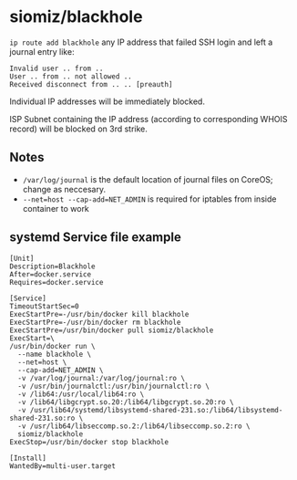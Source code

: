 # siomiz/blackhole

`ip route add blackhole` any IP address that failed SSH login and left a journal entry like:

    Invalid user .. from ..
    User .. from .. not allowed ..
    Received disconnect from .. .. [preauth]

Individual IP addresses will be immediately blocked.

ISP Subnet containing the IP address (according to corresponding WHOIS record) will be blocked on 3rd strike.

## Notes

* `/var/log/journal` is the default location of journal files on CoreOS; change as neccesary.
* `--net=host --cap-add=NET_ADMIN` is required for iptables from inside container to work

## systemd Service file example

    [Unit]
    Description=Blackhole
    After=docker.service
    Requires=docker.service
    
    [Service]
    TimeoutStartSec=0
    ExecStartPre=-/usr/bin/docker kill blackhole
    ExecStartPre=-/usr/bin/docker rm blackhole
    ExecStartPre=/usr/bin/docker pull siomiz/blackhole
    ExecStart=\
    /usr/bin/docker run \
      --name blackhole \
      --net=host \
      --cap-add=NET_ADMIN \
      -v /var/log/journal:/var/log/journal:ro \
      -v /usr/bin/journalctl:/usr/bin/journalctl:ro \
      -v /lib64:/usr/local/lib64:ro \
      -v /lib64/libgcrypt.so.20:/lib64/libgcrypt.so.20:ro \
      -v /usr/lib64/systemd/libsystemd-shared-231.so:/lib64/libsystemd-shared-231.so:ro \
      -v /usr/lib64/libseccomp.so.2:/lib64/libseccomp.so.2:ro \
      siomiz/blackhole
    ExecStop=/usr/bin/docker stop blackhole
    
    [Install]
    WantedBy=multi-user.target
